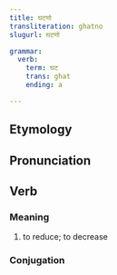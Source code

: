 ```yaml
---
title: घटणो
transliteration: ghatno
slugurl: घटणो

grammar: 
  verb:
    term: घट
    trans: ghat
    ending: a

---
```

## Etymology

## Pronunciation

## Verb
### Meaning
1. to reduce; to decrease

### Conjugation
<verb-conj :grammar="grammar"></verb-conj>
